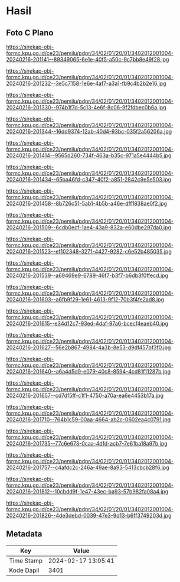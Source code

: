 # Hasil

## Foto C Plano

https://sirekap-obj-formc.kpu.go.id/ce23/pemilu/pdpr/34/02/01/20/01/3402012001004-20240216-201141--89349065-6e1e-40f5-a50c-9c7bb8e49f28.jpg

https://sirekap-obj-formc.kpu.go.id/ce23/pemilu/pdpr/34/02/01/20/01/3402012001004-20240216-201232--3e5c7158-1e6e-4af7-a3a1-fb9c4b2b2e16.jpg

https://sirekap-obj-formc.kpu.go.id/ce23/pemilu/pdpr/34/02/01/20/01/3402012001004-20240216-201330--974b1f7d-5c13-4e6f-8c06-9f2fdbec0b6a.jpg

https://sirekap-obj-formc.kpu.go.id/ce23/pemilu/pdpr/34/02/01/20/01/3402012001004-20240216-201344--16dd9374-12ab-40d4-93bc-035f2a56206a.jpg

https://sirekap-obj-formc.kpu.go.id/ce23/pemilu/pdpr/34/02/01/20/01/3402012001004-20240216-201414--9565d260-734f-463a-b35c-971a5e4444b5.jpg

https://sirekap-obj-formc.kpu.go.id/ce23/pemilu/pdpr/34/02/01/20/01/3402012001004-20240216-201434--65ba46fd-c347-40f2-a851-2842c9e5e503.jpg

https://sirekap-obj-formc.kpu.go.id/ce23/pemilu/pdpr/34/02/01/20/01/3402012001004-20240216-201458--8b726c51-5ab1-4b5b-a46e-dff1838ae0f2.jpg

https://sirekap-obj-formc.kpu.go.id/ce23/pemilu/pdpr/34/02/01/20/01/3402012001004-20240216-201509--6cdb0ecf-1ae4-43a9-832a-e60dbe297da0.jpg

https://sirekap-obj-formc.kpu.go.id/ce23/pemilu/pdpr/34/02/01/20/01/3402012001004-20240216-201523--ef102348-3271-4427-9282-c6e52b485035.jpg

https://sirekap-obj-formc.kpu.go.id/ce23/pemilu/pdpr/34/02/01/20/01/3402012001004-20240216-201539--a69469e9-6789-46f7-b3f7-b6db3f0ffecd.jpg

https://sirekap-obj-formc.kpu.go.id/ce23/pemilu/pdpr/34/02/01/20/01/3402012001004-20240216-201603--a6fb9f29-1e61-4613-9f12-70b3f4fe2ad8.jpg

https://sirekap-obj-formc.kpu.go.id/ce23/pemilu/pdpr/34/02/01/20/01/3402012001004-20240216-201615--e34d12c7-93ed-4daf-97a6-bcecf4eaeb40.jpg

https://sirekap-obj-formc.kpu.go.id/ce23/pemilu/pdpr/34/02/01/20/01/3402012001004-20240216-201627--56e2b867-4984-4a3b-8e53-d9df457bf3f0.jpg

https://sirekap-obj-formc.kpu.go.id/ce23/pemilu/pdpr/34/02/01/20/01/3402012001004-20240216-201640--a6a4d5d9-e079-40c8-8594-4cd81f11287b.jpg

https://sirekap-obj-formc.kpu.go.id/ce23/pemilu/pdpr/34/02/01/20/01/3402012001004-20240216-201657--cd7df5ff-c1f1-4750-a70a-ea6e4453b17a.jpg

https://sirekap-obj-formc.kpu.go.id/ce23/pemilu/pdpr/34/02/01/20/01/3402012001004-20240216-201710--764b1c59-00aa-4664-ab2c-0602ea4c0791.jpg

https://sirekap-obj-formc.kpu.go.id/ce23/pemilu/pdpr/34/02/01/20/01/3402012001004-20240216-201735--77c6e673-0caa-4dfd-acb7-7e61ba18a97b.jpg

https://sirekap-obj-formc.kpu.go.id/ce23/pemilu/pdpr/34/02/01/20/01/3402012001004-20240216-201757--c4afdc2c-246a-49ae-8a93-5413cbcb28f6.jpg

https://sirekap-obj-formc.kpu.go.id/ce23/pemilu/pdpr/34/02/01/20/01/3402012001004-20240216-201812--10cbdd9f-1e47-43ec-ba93-57b982fa08a4.jpg

https://sirekap-obj-formc.kpu.go.id/ce23/pemilu/pdpr/34/02/01/20/01/3402012001004-20240216-201826--4de3debd-0039-47e3-9d13-b6ff3749203d.jpg


## Metadata

| Key        | Value               |
| ---------- | ------------------- |
| Time Stamp | 2024-02-17 13:05:41 |
| Kode Dapil | 3401                |



